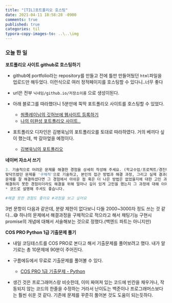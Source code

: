 ```yaml
---
title: "[TIL]포트폴리오 호스팅"
date: 2021-04-11 18:58:28 -0900
comments: true
published: true
categories: til
typora-copy-images-to: ..\..\img
---
```


### 오늘 한 일

**포트폴리오 사이트 github로 호스팅하기**

- github에 portfolio라는 repository를 만들고 전에 틀만 만들어뒀던 `html`파일을 업로드만 해두었다. 이런식으로 여러 정적페이지를 호스팅할 수 있다니..너무 좋다
- url은 전부 `닉네임/github.io/저장소이름` 으로 생성이된다.
- 아래 블로그를 따라했더니 5분만에 뚝딱 포트폴리오 사이트를 호스팅할 수 있었다.
  - [씸플레이님의 깃허브에 웹사이트 등록하기](https://ssimplay.tistory.com/11)
  - [나의 미완성 포트폴리오 사이트..](https://jinjungs.github.io/portfolio/)

- 포트폴리오 디자인은 김병욱님의 포트폴리오를 토대로 따라하였다. 거의 베끼다 싶이 했는데, 싹 갈아엎을 예정이다.
  - [김병욱님의 포트폴리오](https://deaguowl.github.io/)



**네이버 자소서 쓰기**

```python
3. 기술적으로 어려운 문제를 해결한 경험을 상세히 작성해 주세요. (학교수업/프로젝트/경진대회/대외활동 등)
맞닥뜨렸던 문제를 '구체적'으로 기술하고, 본인의 접근 방법과 해결 과정, 그리고 실제 결과를 '상세히' 기술해 주세요.
문제를 잘 해결하셨다면 그 경험에서 아쉬운 점 혹은 더 나은 방법은 없었을지에 대한 고민 과정을 함께 작성해 주세요.
해결하지 못한 경험이더라도 해결을 위해 얼마나 깊이 있게 고민을 했는지 그 과정에 대해 이야기해 주세요.
* 코드로 설명해 주셔도 좋습니다.

#해결 못한 경험도 좋아요 #과정을 보고 싶어요
```

3번 문항이 다음과 같은데, 분량 제한이 없다보니 다들 2000~3000자 정도 쓰는 것 같다...😅 하나의 문제에서 해결과정을 구체적으로 적으라고 해서 채팅기능 구현시 promise의 개념에 대해서 서술해보는 것으로 정했다.(백엔드 파트는 아니지만)



**COS PRO Python 1급 기출문제 풀기**

- 내일 코딩테스트를 COS PRO로 본다고 해서 기출문제를 풀어보려고 했다. 내가 알기로는 총 10문제에 90분이 주어진다.

- 구름에듀에서 무료로 기출문제를 풀어볼 수 있다.
  - [COS PRO 1급 기출문제 - Python](https://bit.ly/3wNngpu)

- 생긴 것은 프로그래머스랑 비슷한데, 이미 짜여져 있는 코드에 빈칸을 채우거나, 작동되지 않는 코드의 한줄을 수정하는 거라서 난이도는 백준이나 프로그래머스보다는 훨씬 쉬운 것 같다. 기존에 문제를 꾸준히 풀어본 것도 도움이 되는듯하다.

